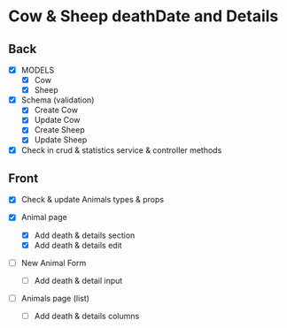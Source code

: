 # Cow & Sheep deathDate and Details

## Back

- [x] MODELS
  - [x] Cow
  - [x] Sheep
- [x] Schema (validation)
  - [x] Create Cow
  - [x] Update Cow
  - [x] Create Sheep
  - [x] Update Sheep
- [x] Check in crud & statistics service & controller methods

## Front

- [x] Check & update Animals types & props

- [x] Animal page
  - [x] Add death & details section
  - [x] Add death & details edit
- [ ] New Animal Form
  - [ ] Add death & detail input
- [ ] Animals page (list)
  - [ ] Add death & details columns
